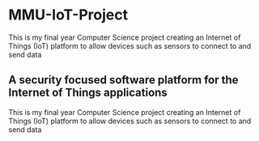 # MMU-IoT-Project
This is my final year Computer Science project creating an Internet of Things (IoT) platform to allow devices such as sensors to connect to and send data

## A security focused software platform for the Internet of Things applications

This is my final year Computer Science project creating an Internet of Things (IoT) platform to allow devices such as sensors to connect to and send data
